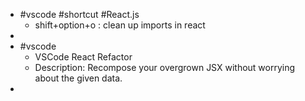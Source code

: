 - #vscode #shortcut #React.js
	- shift+option+o : clean up imports in react
-
- #vscode
	- VSCode React Refactor
	- Description: Recompose your overgrown JSX without worrying about the given data.
-